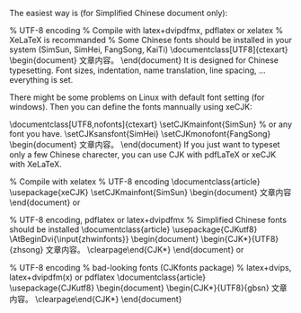 The easiest way is (for Simplified Chinese document only):

% UTF-8 encoding
% Compile with latex+dvipdfmx, pdflatex or xelatex
% XeLaTeX is recommanded
% Some Chinese fonts should be installed in your system (SimSun, SimHei, FangSong, KaiTi)
\documentclass[UTF8]{ctexart}
\begin{document}
文章内容。
\end{document}
It is designed for Chinese typesetting. Font sizes, indentation, name translation, line spacing, ... everything is set.

There might be some problems on Linux with default font setting (for windows). Then you can define the fonts mannually using xeCJK:

\documentclass[UTF8,nofonts]{ctexart}
\setCJKmainfont{SimSun} % or any font you have.
\setCJKsansfont{SimHei}
\setCJKmonofont{FangSong}
\begin{document}
文章内容。
\end{document}
If you just want to typeset only a few Chinese charecter, you can use CJK with pdfLaTeX or xeCJK with XeLaTeX.

% Compile with xelatex
% UTF-8 encoding
\documentclass{article}
\usepackage{xeCJK}
\setCJKmainfont{SimSun}
\begin{document}
文章内容
\end{document}
or

% UTF-8 encoding, pdflatex or latex+dvipdfmx
% Simplified Chinese fonts should be installed
\documentclass{article}
\usepackage{CJKutf8}
\AtBeginDvi{\input{zhwinfonts}}
\begin{document}
\begin{CJK*}{UTF8}{zhsong}
文章内容。
\clearpage\end{CJK*}
\end{document}
or

% UTF-8 encoding
% bad-looking fonts (CJKfonts package)
% latex+dvips, latex+dvipdfm(x) or pdflatex
\documentclass{article}
\usepackage{CJKutf8}
\begin{document}
\begin{CJK*}{UTF8}{gbsn}
文章内容。
\clearpage\end{CJK*}
\end{document}
